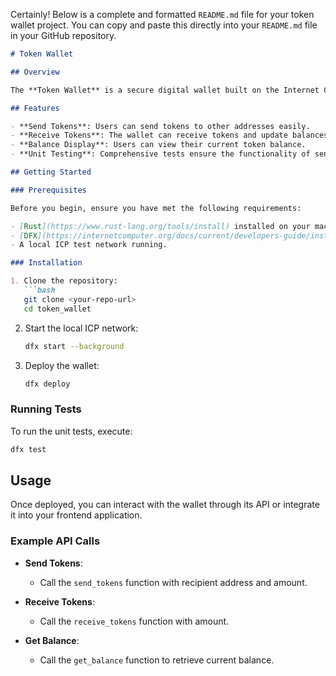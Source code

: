 Certainly! Below is a complete and formatted `README.md` file for your token wallet project. You can copy and paste this directly into your `README.md` file in your GitHub repository.

```markdown
# Token Wallet

## Overview

The **Token Wallet** is a secure digital wallet built on the Internet Computer Protocol (ICP) blockchain. It allows users to send and receive IRCRC2 tokens seamlessly while ensuring high security and performance.

## Features

- **Send Tokens**: Users can send tokens to other addresses easily.
- **Receive Tokens**: The wallet can receive tokens and update balances accordingly.
- **Balance Display**: Users can view their current token balance.
- **Unit Testing**: Comprehensive tests ensure the functionality of sending and receiving tokens.

## Getting Started

### Prerequisites

Before you begin, ensure you have met the following requirements:

- [Rust](https://www.rust-lang.org/tools/install) installed on your machine.
- [DFX](https://internetcomputer.org/docs/current/developers-guide/install-upgrade-dfx/) installed for deploying on ICP.
- A local ICP test network running.

### Installation

1. Clone the repository:
   ```bash
   git clone <your-repo-url>
   cd token_wallet
   ```

2. Start the local ICP network:
   ```bash
   dfx start --background
   ```

3. Deploy the wallet:
   ```bash
   dfx deploy
   ```

### Running Tests

To run the unit tests, execute:
```bash
dfx test
```

## Usage

Once deployed, you can interact with the wallet through its API or integrate it into your frontend application.

### Example API Calls

- **Send Tokens**:
  - Call the `send_tokens` function with recipient address and amount.
  
- **Receive Tokens**:
  - Call the `receive_tokens` function with amount.

- **Get Balance**:
  - Call the `get_balance` function to retrieve current balance.
